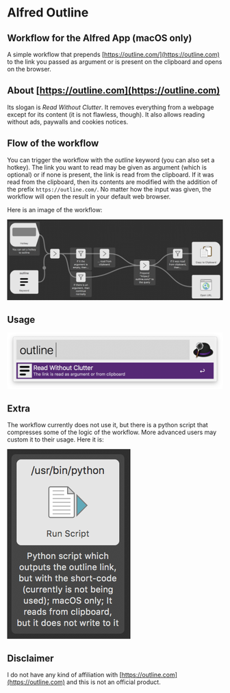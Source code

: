 # Alfred Outline

## Workflow for the Alfred App (macOS only)

A simple workflow that prepends [https://outline.com/](https://outline.com) to the link you passed as argument or is present on the clipboard and opens on the browser.

## About [https://outline.com](https://outline.com)

Its slogan is _Read Without Clutter_. It removes everything from a webpage except for its content (it is not flawless, though). It also allows reading without ads, paywalls and cookies notices.

## Flow of the workflow

You can trigger the workflow with the _outline_ keyword (you can also set a hotkey). The link you want to read may be given as argument (which is optional) or if none is present, the link is read from the clipboard. If it was read from the clipboard, then its contents are modified with the addition of the prefix `https://outline.com/`. No matter how the input was given, the workflow will open the result in your default web browser.

Here is an image of the workflow:

![Outline workflow](alfred-workflow.png)

## Usage

![usage](usage.png)

## Extra

The workflow currently does not use it, but there is a python script that compresses some of the logic of the workflow. More advanced users may custom it to their usage. Here it is:

![Python script](python-script.png)

## Disclaimer

I do not have any kind of affiliation with [https://outline.com](https://outline.com) and this is not an official product.
